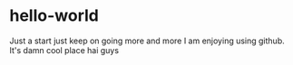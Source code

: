 # hello-world
Just a start
just keep on going more and more
I am enjoying using github.
It's damn cool place hai guys
